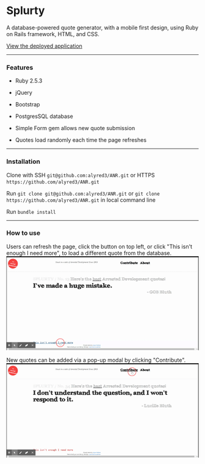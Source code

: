 # Splurty

A database-powered quote generator, with a mobile first design, using Ruby on Rails framework, HTML, and CSS.


[View the deployed application](http://splurty-alyssa-redman.herokuapp.com/)

_____________

### Features 

* Ruby 2.5.3 

* jQuery

* Bootstrap

* PostgresSQL database

* Simple Form gem allows new quote submission

* Quotes load randomly each time the page refreshes


______________

### Installation

Clone with SSH `git@github.com:alyred3/ANR.git` or HTTPS `https://github.com/alyred3/ANR.git`

Run `git clone git@github.com:alyred3/ANR.git` or `git clone https://github.com/alyred3/ANR.git` in local command line

Run `bundle install`

______________

### How to use

Users can refresh the page, click the button on top left, or click "This isn't enough I need more", to load a different quote from the database.<br />
![Screenshot](app/assets/images/quote.gif)

New quotes can be added via a pop-up modal by clicking "Contribute". 
![Screenshot](app/assets/images/contribute.gif)